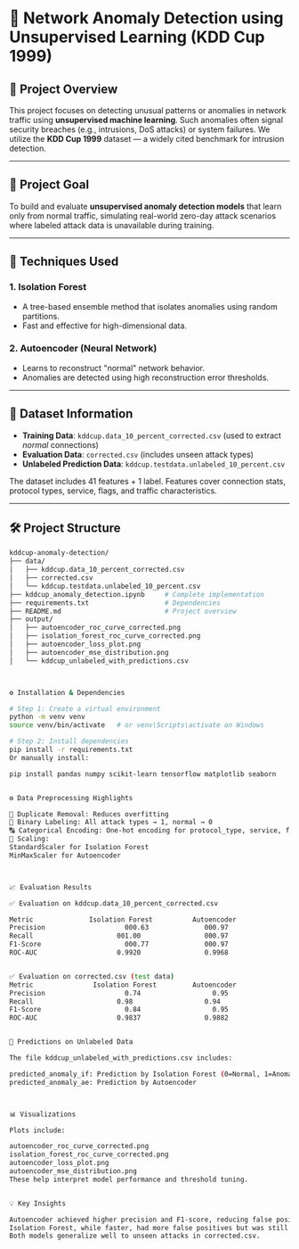 # 🚨 Network Anomaly Detection using Unsupervised Learning (KDD Cup 1999)

## 📄 Project Overview

This project focuses on detecting unusual patterns or anomalies in network traffic using **unsupervised machine learning**. Such anomalies often signal security breaches (e.g., intrusions, DoS attacks) or system failures. We utilize the **KDD Cup 1999** dataset — a widely cited benchmark for intrusion detection.

---

## 🎯 Project Goal

To build and evaluate **unsupervised anomaly detection models** that learn only from normal traffic, simulating real-world zero-day attack scenarios where labeled attack data is unavailable during training.

---

## 🤖 Techniques Used

### 1. **Isolation Forest**
- A tree-based ensemble method that isolates anomalies using random partitions.
- Fast and effective for high-dimensional data.

### 2. **Autoencoder (Neural Network)**
- Learns to reconstruct "normal" network behavior.
- Anomalies are detected using high reconstruction error thresholds.

---

## 📁 Dataset Information

- **Training Data**: `kddcup.data_10_percent_corrected.csv` (used to extract *normal* connections)
- **Evaluation Data**: `corrected.csv` (includes unseen attack types)
- **Unlabeled Prediction Data**: `kddcup.testdata.unlabeled_10_percent.csv`

The dataset includes 41 features + 1 label. Features cover connection stats, protocol types, service, flags, and traffic characteristics.

---

## 🛠️ Project Structure

```bash
kddcup-anomaly-detection/
├── data/
│   ├── kddcup.data_10_percent_corrected.csv
│   ├── corrected.csv
│   └── kddcup.testdata.unlabeled_10_percent.csv
├── kddcup_anomaly_detection.ipynb     # Complete implementation
├── requirements.txt                   # Dependencies
├── README.md                          # Project overview
├── output/
│   ├── autoencoder_roc_curve_corrected.png
│   ├── isolation_forest_roc_curve_corrected.png
│   ├── autoencoder_loss_plot.png
│   ├── autoencoder_mse_distribution.png
│   └── kddcup_unlabeled_with_predictions.csv



⚙️ Installation & Dependencies

# Step 1: Create a virtual environment
python -m venv venv
source venv/bin/activate   # or venv\Scripts\activate on Windows

# Step 2: Install dependencies
pip install -r requirements.txt
Or manually install:

pip install pandas numpy scikit-learn tensorflow matplotlib seaborn


⚙️ Data Preprocessing Highlights

🔁 Duplicate Removal: Reduces overfitting
🎯 Binary Labeling: All attack types → 1, normal → 0
🔠 Categorical Encoding: One-hot encoding for protocol_type, service, flag
📏 Scaling:
StandardScaler for Isolation Forest
MinMaxScaler for Autoencoder



📈 Evaluation Results

✅ Evaluation on kddcup.data_10_percent_corrected.csv

Metric	            Isolation Forest	      Autoencoder
Precision	                 000.63	             000.97
Recall	                   001.00	             000.97
F1-Score	                 000.77	             000.97
ROC-AUC	                   0.9920	             0.9968


✅ Evaluation on corrected.csv (test data)
Metric	             Isolation Forest	      Autoencoder
Precision	                 0.74	               0.95
Recall	                   0.98              	 0.94
F1-Score	                 0.84	               0.95
ROC-AUC	                   0.9837	             0.9882


🔮 Predictions on Unlabeled Data

The file kddcup_unlabeled_with_predictions.csv includes:

predicted_anomaly_if: Prediction by Isolation Forest (0=Normal, 1=Anomaly)
predicted_anomaly_ae: Prediction by Autoencoder



📊 Visualizations

Plots include:

autoencoder_roc_curve_corrected.png
isolation_forest_roc_curve_corrected.png
autoencoder_loss_plot.png
autoencoder_mse_distribution.png
These help interpret model performance and threshold tuning.


💡 Key Insights

Autoencoder achieved higher precision and F1-score, reducing false positives.
Isolation Forest, while faster, had more false positives but was still effective.
Both models generalize well to unseen attacks in corrected.csv.
